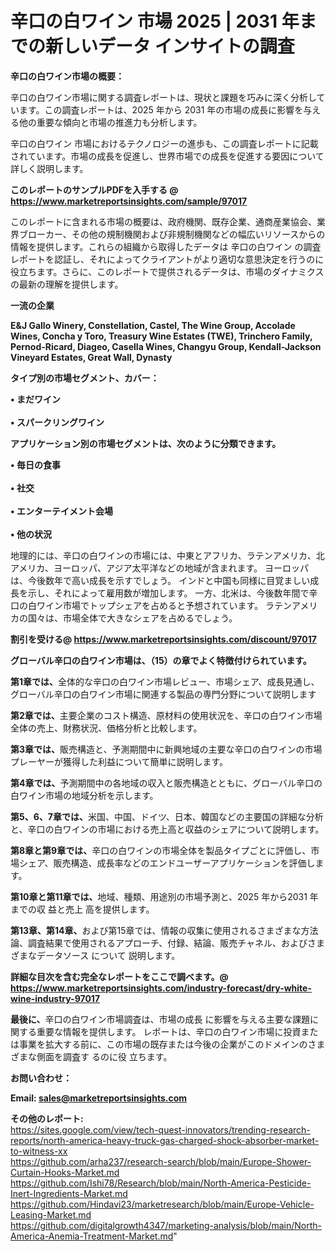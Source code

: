 # 辛口の白ワイン 市場 2025 | 2031 年までの新しいデータ インサイトの調査

<strong><b>辛口の白ワイン市場の概要：</b></strong>

辛口の白ワイン市場に関する調査レポートは、現状と課題を巧みに深く分析しています。この調査レポートは、2025 年から 2031 年の市場の成長に影響を与える他の重要な傾向と市場の推進力も分析します。

辛口の白ワイン 市場におけるテクノロジーの進歩も、この調査レポートに記載されています。市場の成長を促進し、世界市場での成長を促進する要因について詳しく説明します。

<strong>このレポートのサンプルPDFを入手する @ <a href=https://www.marketreportsinsights.com/sample/97017>https://www.marketreportsinsights.com/sample/97017</a></strong>

このレポートに含まれる市場の概要は、政府機関、既存企業、通商産業協会、業界ブローカー、その他の規制機関および非規制機関などの幅広いリソースからの情報を提供します。これらの組織から取得したデータは 辛口の白ワイン の調査レポートを認証し、それによってクライアントがより適切な意思決定を行うのに役立ちます。さらに、このレポートで提供されるデータは、市場のダイナミクスの最新の理解を提供します。

<strong>一流の企業</strong>

<strong><b>E&J Gallo Winery, Constellation, Castel, The Wine Group, Accolade Wines, Concha y Toro, Treasury Wine Estates (TWE), Trinchero Family, Pernod-Ricard, Diageo, Casella Wines, Changyu Group, Kendall-Jackson Vineyard Estates, Great Wall, Dynasty</b></strong>

<strong><b>タイプ別の市場セグメント、カバー：</b></strong>

<strong>• まだワイン<br><br>• スパークリングワイン</strong>

<strong><b>アプリケーション別の市場セグメントは、次のように分類できます。</b></strong>

<strong>• 毎日の食事<br><br>• 社交<br><br>• エンターテイメント会場<br><br>• 他の状況</strong>

 地理的には、辛口の白ワインの市場には、中東とアフリカ、ラテンアメリカ、北アメリカ、ヨーロッパ、アジア太平洋などの地域が含まれます。 ヨーロッパは、今後数年で高い成長を示すでしょう。 インドと中国も同様に目覚ましい成長を示し、それによって雇用数が増加します。 一方、北米は、今後数年間で辛口の白ワイン市場でトップシェアを占めると予想されています。 ラテンアメリカの国々は、市場全体で大きなシェアを占めるでしょう。

<strong>割引を受ける@ <a href=https://www.marketreportsinsights.com/discount/97017>https://www.marketreportsinsights.com/discount/97017</a></strong>

<strong><b>グローバル辛口の白ワイン市場は、（15）の章でよく特徴付けられています。</b></strong>

<strong><b>第</b></strong><strong><b>1章では、</b></strong>全体的な辛口の白ワイン市場レビュー、市場シェア、成長見通し、グローバル辛口の白ワイン市場に関連する製品の専門分野について説明します

<strong><b>第2章では、</b></strong>主要企業のコスト構造、原材料の使用状況を、辛口の白ワイン市場全体の売上、財務状況、価格分析と比較します。

<strong><b>第3章では、</b></strong>販売構造と、予測期間中に新興地域の主要な辛口の白ワインの市場プレーヤーが獲得した利益について簡単に説明します。

<strong><b>第4章では、</b></strong>予測期間中の各地域の収入と販売構造とともに、グローバル辛口の白ワイン市場の地域分析を示します。

<strong><b>第5、6、7章では、</b></strong>米国、中国、ドイツ、日本、韓国などの主要国の詳細な分析と、辛口の白ワインの市場における売上高と収益のシェアについて説明します。

<strong><b>第8章と第9章では、</b></strong>辛口の白ワインの市場全体を製品タイプごとに評価し、市場シェア、販売構造、成長率などのエンドユーザーアプリケーションを評価します。

<strong><b>第10章と第11章では、</b></strong>地域、種類、用途別の市場予測と、2025 年から2031 年までの収 益と売上 高を提供します。

<strong><b>第13章、第14章、</b></strong>および第15章では、情報の収集に使用されるさまざまな方法論、調査結果で使用されるアプローチ、付録、結論、販売チャネル、およびさまざまなデータソース について 説明します。

<strong>詳細な目次を含む完全なレポートをここで調べます。@ <a href=https://www.marketreportsinsights.com/industry-forecast/dry-white-wine-industry-97017>https://www.marketreportsinsights.com/industry-forecast/dry-white-wine-industry-97017</a></strong>

<strong><b>最後に、</b></strong>辛口の白ワイン市場調査は、市場の成長 に影響を</a>与える主要な課題に関する重要な情報を提供します。 レポートは、辛口の白ワイン市場に投資または事業を拡大する前に、この市場の既存または今後の企業がこのドメインのさまざまな側面を調査す るのに役 立ちます。

<strong><b>お問い合わせ：</b></strong>

<strong>Email: </strong><a href=mailto:sales@marketreportsinsights.com><strong>sales@marketreportsinsights.com</strong></a>

<strong>その他のレポート:</strong>
<br>
<a href=https://sites.google.com/view/tech-quest-innovators/trending-research-reports/north-america-heavy-truck-gas-charged-shock-absorber-market-to-witness-xx>https://sites.google.com/view/tech-quest-innovators/trending-research-reports/north-america-heavy-truck-gas-charged-shock-absorber-market-to-witness-xx</a>
<br>
<a href=https://github.com/arha237/research-search/blob/main/Europe-Shower-Curtain-Hooks-Market.md>https://github.com/arha237/research-search/blob/main/Europe-Shower-Curtain-Hooks-Market.md</a>
<br>
<a href=https://github.com/Ishi78/Research/blob/main/North-America-Pesticide-Inert-Ingredients-Market.md>https://github.com/Ishi78/Research/blob/main/North-America-Pesticide-Inert-Ingredients-Market.md</a>
<br>
<a href=https://github.com/Hindavi23/marketresearch/blob/main/Europe-Vehicle-Leasing-Market.md>https://github.com/Hindavi23/marketresearch/blob/main/Europe-Vehicle-Leasing-Market.md</a>
<br>
<a href=https://github.com/digitalgrowth4347/marketing-analysis/blob/main/North-America-Anemia-Treatment-Market.md>https://github.com/digitalgrowth4347/marketing-analysis/blob/main/North-America-Anemia-Treatment-Market.md</a>"
